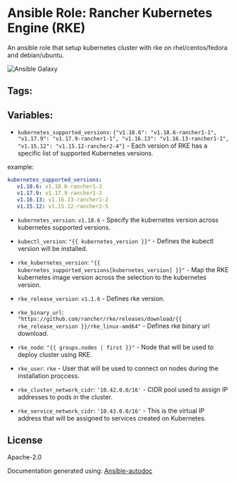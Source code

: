 # Ansible Role: Rancher Kubernetes Engine (RKE)


An ansible role that setup kubernetes cluster with rke on rhel/centos/fedora and debian/ubuntu. 

![Ansible Galaxy](https://github.com/BasisTI/ansible_rke/workflows/Ansible%20Galaxy/badge.svg)

## Tags:
## Variables:

* `kubernetes_supported_versions`: `{"v1.18.6": "v1.18.6-rancher1-1", "v1.17.9": "v1.17.9-rancher1-1", "v1.16.13": "v1.16.13-rancher1-1", "v1.15.12": "v1.15.12-rancher2-4"}` - Each version of RKE has a specific list of supported Kubernetes versions.

example: 


```yaml
kubernetes_supported_versions:
   v1.18.6: v1.18.6-rancher1-2
   v1.17.9: v1.17.9-rancher1-2
   v1.16.13: v1.16.13-rancher1-2
   v1.15.12: v1.15.12-rancher2-5
```

* `kubernetes_version`: `v1.18.6` - Specify the kubernetes version across kubernetes supported versions.



* `kubectl_version`: `"{{ kubernetes_version }}"` - Defines the kubectl version will be installed.



* `rke_kubernetes_version`: `"{{ kubernetes_supported_versions[kubernetes_version] }}"` - Map the RKE kubernetes image version across the selection to the kubernetes version.



* `rke_release_version`: `v1.1.6` - Defines rke version.



* `rke_binary_url`: `"https://github.com/rancher/rke/releases/download/{{ rke_release_version }}/rke_linux-amd64"` - Defines rke binary url download.



* `rke_node`: `"{{ groups.nodes | first }}"` - Node that will be used to deploy cluster using RKE.



* `rke_user`: `rke` - User that will be used to connect on nodes during the installation proccess.



* `rke_cluster_network_cidr`: `'10.42.0.0/16'` - CIDR pool used to assign IP addresses to pods in the cluster.



* `rke_service_network_cidr`: `'10.43.0.0/16'` - This is the virtual IP address that will be assigned to services created on Kubernetes.


## License
Apache-2.0



Documentation generated using: [Ansible-autodoc](https://github.com/AndresBott/ansible-autodoc)

